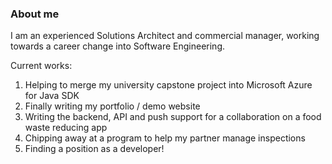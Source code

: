 ### About me

I am an experienced Solutions Architect and commercial manager, working towards a career change into Software Engineering.

Current works:

1. Helping to merge my university capstone project into Microsoft Azure for Java SDK
2. Finally writing my portfolio / demo website
3. Writing the backend, API and push support for a collaboration on a food waste reducing app 
4. Chipping away at a program to help my partner manage inspections
5. Finding a position as a developer!
